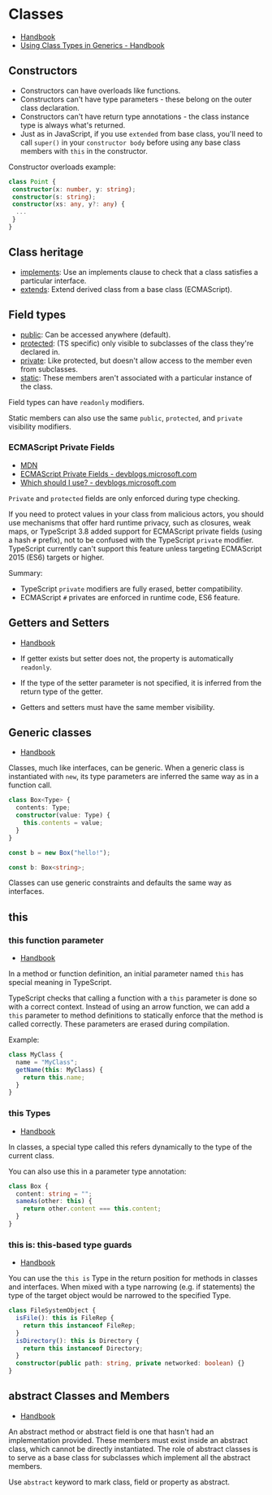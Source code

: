 # Classes

- [Handbook](https://www.typescriptlang.org/docs/handbook/2/classes.html)
- [Using Class Types in Generics - Handbook](https://www.typescriptlang.org/docs/handbook/2/generics.html#using-class-types-in-generics)

## Constructors

- Constructors can have overloads like functions.
- Constructors can't have type parameters - these belong on the outer class declaration.
- Constructors can't have return type annotations - the class instance type is always what's returned.
- Just as in JavaScript, if you use `extended` from base class, you'll need to call `super()` in your `constructor body`
  before using any base class members with `this` in the constructor.

Constructor overloads example:

```typescript
class Point {
 constructor(x: number, y: string);
 constructor(s: string);
 constructor(xs: any, y?: any) {
  ...
 }
}
```

## Class heritage

- [implements](https://www.typescriptlang.org/docs/handbook/2/classes.html#implements-clauses): Use an implements clause
  to check that a class satisfies a particular interface.
- [extends](https://www.typescriptlang.org/docs/handbook/2/classes.html#extends-clauses): Extend derived class from a
  base class (ECMAScript).

## Field types

- [public](https://www.typescriptlang.org/docs/handbook/2/classes.html#public): Can be accessed anywhere (default).
- [protected](https://www.typescriptlang.org/docs/handbook/2/classes.html#protected): (TS specific) only visible to
  subclasses of the class they're declared in.
- [private](https://www.typescriptlang.org/docs/handbook/2/classes.html#private): Like protected, but doesn't allow
  access to the member even from subclasses.
- [static](https://www.typescriptlang.org/docs/handbook/2/classes.html#static-members): These members aren't associated
  with a particular instance of the class.

Field types can have `readonly` modifiers.

Static members can also use the same `public`, `protected`, and `private` visibility modifiers.

### ECMAScript Private Fields

- [MDN](https://developer.mozilla.org/en-US/docs/Web/JavaScript/Reference/Classes/Private_class_fields)
- [ECMAScript Private Fields - devblogs.microsoft.com](https://devblogs.microsoft.com/typescript/announcing-typescript-3-8-beta/#ecmascript-private-fields)
- [Which should I use? - devblogs.microsoft.com](https://devblogs.microsoft.com/typescript/announcing-typescript-3-8-beta/#which-should-i-use)

`Private` and `protected` fields are only enforced during type checking.

If you need to protect values in your class from malicious actors, you should use mechanisms that offer hard runtime
privacy, such as closures, weak maps, or TypeScript 3.8 added support for ECMAScript private fields (using a hash `#`
prefix), not to be confused with the TypeScript `private` modifier. TypeScript currently can't support this feature
unless targeting ECMAScript 2015 (ES6) targets or higher.

Summary:

- TypeScript `private` modifiers are fully erased, better compatibility.
- ECMAScript `#` privates are enforced in runtime code, ES6 feature.

## Getters and Setters

- [Handbook](https://www.typescriptlang.org/docs/handbook/2/classes.html#getters--setters)

- If getter exists but setter does not, the property is automatically `readonly`.
- If the type of the setter parameter is not specified, it is inferred from the return type of the getter.
- Getters and setters must have the same member visibility.

## Generic classes

- [Handbook](https://www.typescriptlang.org/docs/handbook/2/classes.html#generic-classes)

Classes, much like interfaces, can be generic. When a generic class is instantiated with `new`, its type parameters are
inferred the same way as in a function call.

```typescript
class Box<Type> {
  contents: Type;
  constructor(value: Type) {
    this.contents = value;
  }
}

const b = new Box("hello!");

const b: Box<string>;
```

Classes can use generic constraints and defaults the same way as interfaces.

## this

### this function parameter

- [Handbook](https://www.typescriptlang.org/docs/handbook/2/classes.html#this-parameters)

In a method or function definition, an initial parameter named `this` has special meaning in TypeScript.

TypeScript checks that calling a function with a `this` parameter is done so with a correct context. Instead of using an
arrow function, we can add a `this` parameter to method definitions to statically enforce that the method is called
correctly. These parameters are erased during compilation.

Example:

```typescript
class MyClass {
  name = "MyClass";
  getName(this: MyClass) {
    return this.name;
  }
}
```

### this Types

- [Handbook](https://www.typescriptlang.org/docs/handbook/2/classes.html#this-types)

In classes, a special type called this refers dynamically to the type of the current class.

You can also use this in a parameter type annotation:

```typescript
class Box {
  content: string = "";
  sameAs(other: this) {
    return other.content === this.content;
  }
}
```

### this is: this-based type guards

- [Handbook](https://www.typescriptlang.org/docs/handbook/2/classes.html#this-based-type-guards)

You can use the `this is` Type in the return position for methods in classes and interfaces. When mixed with a type
narrowing (e.g. if statements) the type of the target object would be narrowed to the specified Type.

```typescript
class FileSystemObject {
  isFile(): this is FileRep {
    return this instanceof FileRep;
  }
  isDirectory(): this is Directory {
    return this instanceof Directory;
  }
  constructor(public path: string, private networked: boolean) {}
}
```

## abstract Classes and Members

- [Handbook](https://www.typescriptlang.org/docs/handbook/2/classes.html#abstract-classes-and-members)

An abstract method or abstract field is one that hasn't had an implementation provided. These members must exist inside
an abstract class, which cannot be directly instantiated. The role of abstract classes is to serve as a base class for
subclasses which implement all the abstract members.

Use `abstract` keyword to mark class, field or property as abstract.
